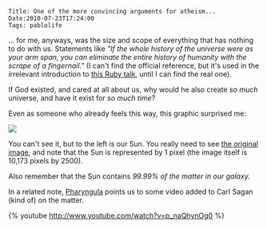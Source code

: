     Title: One of the more convincing arguments for atheism...
    Date:2010-07-23T17:24:00
    Tags: pablolife

... for me, anyways, was the size and scope of everything that has nothing to 
do with us.  Statements like _"If the whole history of the universe were 
as your arm span, you can eliminate the entire history of humanity with
the scrape of a fingernail."_ (I can't find the official reference, but it's
used in the irrelevant introduction to [this Ruby talk][1], until I can find
the real one).


If God existed, and cared at all about us, why would he also create _so much_
universe, and have it exist for _so much time_?

Even as someone who already feels this way, this graphic surprised me:


[![][2]][3]


You can't see it, but to the left is our Sun. You really need to see [the
original image][4], and note that the Sun is represented by 1 pixel (the image
itself is 10,173 pixels by 2500).

Also remember that the Sun contains _99.99% of the matter in our galaxy._

In a related note, [Pharyngula][5] points us to some video added to Carl Sagan
(kind of) on the matter.

{% youtube http://www.youtube.com/watch?v=p_naQhynOg0 %}

   [1]: http://railsconf.blip.tv/file/2089545/
   [2]: http://1.bp.blogspot.com/_3ys1dwfzc2w/TEo2AzYte4I/AAAAAAAAAGo/n0e1P_fj23s/s320/stars_little.jpg
   [3]: http://1.bp.blogspot.com/_3ys1dwfzc2w/TEo2AzYte4I/AAAAAAAAAGo/n0e1P_fj23s/s1600/stars_little.jpg
   [4]: http://farm5.static.flickr.com/4138/4820647230_faba1c9f3b_o.jpg
   [5]: http://www.scienceblogs.com/pharyngula
